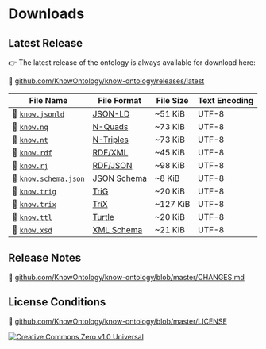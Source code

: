 # Downloads

## Latest Release

👉 The latest release of the ontology is always available for download here:

🔗 [github.com/KnowOntology/know-ontology/releases/latest](https://github.com/KnowOntology/know-ontology/releases/latest)

| File Name               | File Format      | File Size | Text Encoding |
| ------------------      | ---------------- | --------- | ------------- |
| 📄 [`know.jsonld`]      | [JSON-LD]        | ~51 KiB   | UTF-8         |
| 📄 [`know.nq`]          | [N-Quads]        | ~73 KiB   | UTF-8         |
| 📄 [`know.nt`]          | [N-Triples]      | ~73 KiB   | UTF-8         |
| 📄 [`know.rdf`]         | [RDF/XML]        | ~45 KiB   | UTF-8         |
| 📄 [`know.rj`]          | [RDF/JSON]       | ~98 KiB   | UTF-8         |
| 📄 [`know.schema.json`] | [JSON Schema]    | ~8 KiB    | UTF-8         |
| 📄 [`know.trig`]        | [TriG]           | ~20 KiB   | UTF-8         |
| 📄 [`know.trix`]        | [TriX]           | ~127 KiB  | UTF-8         |
| 📄 [`know.ttl`]         | [Turtle]         | ~20 KiB   | UTF-8         |
| 📄 [`know.xsd`]         | [XML Schema]     | ~21 KiB   | UTF-8         |

## Release Notes

🔗 [github.com/KnowOntology/know-ontology/blob/master/CHANGES.md](https://github.com/KnowOntology/know-ontology/blob/master/CHANGES.md)

## License Conditions

🔗 [github.com/KnowOntology/know-ontology/blob/master/LICENSE](https://github.com/KnowOntology/know-ontology/blob/master/LICENSE)

[![Creative Commons Zero v1.0 Universal](/assets/img/license.png)](https://github.com/KnowOntology/know-ontology/blob/master/LICENSE)

[`know.jsonld`]: https://github.com/KnowOntology/know-ontology/releases/latest/download/know.jsonld
[`know.nq`]: https://github.com/KnowOntology/know-ontology/releases/latest/download/know.nq
[`know.nt`]: https://github.com/KnowOntology/know-ontology/releases/latest/download/know.nt
[`know.rdf`]: https://github.com/KnowOntology/know-ontology/releases/latest/download/know.rdf
[`know.rj`]: https://github.com/KnowOntology/know-ontology/releases/latest/download/know.rj
[`know.schema.json`]: https://github.com/KnowOntology/know-ontology/releases/latest/download/know.schema.json
[`know.trig`]: https://github.com/KnowOntology/know-ontology/releases/latest/download/know.trig
[`know.trix`]: https://github.com/KnowOntology/know-ontology/releases/latest/download/know.trix
[`know.ttl`]: https://github.com/KnowOntology/know-ontology/releases/latest/download/know.ttl
[`know.xsd`]: https://github.com/KnowOntology/know-ontology/releases/latest/download/know.xsd

[JSON-LD]: https://json-ld.org
[JSON Schema]: https://www.learnjsonschema.com/2020-12/
[N-Quads]: https://www.w3.org/TR/n-quads/
[N-Triples]: https://www.w3.org/TR/n-triples/
[RDF/JSON]: https://www.w3.org/TR/rdf-json/
[RDF/XML]: https://www.w3.org/TR/rdf-syntax-grammar/
[TriG]: https://www.w3.org/TR/trig/
[TriX]: https://en.wikipedia.org/wiki/TriX_(serialization_format)
[Turtle]: https://www.w3.org/TR/turtle/
[XML Schema]: https://www.w3.org/TR/xmlschema-0/

